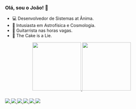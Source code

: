 ### Olá, sou o João! 👋

- :computer: Desenvolvedor de Sistemas at Ânima.
- :telescope: Intusiasta em Astrofísica e Cosmologia.
- :guitar: Guitarrista nas horas vagas.
- :cake: The Cake is a Lie.

<div align="center">
  <a href="https://github.com/joaoemc2">
  <img height="160em" src="https://github-readme-stats.vercel.app/api?username=joaoemc2&show_icons=true&theme=codeSTACKr&include_all_commits=true&count_private=true"/>
  <img height="160em" src="https://github-readme-stats.vercel.app/api/top-langs/?username=joaoemc2&layout=compact&langs_count=7&theme=codeSTACKr"/>
</div>

###

<!-- <div >
  <img style="height: 50px;" src="https://cdn.jsdelivr.net/gh/devicons/devicon/icons/html5/html5-original.svg" />        
  <img style="height: 50px;" src="https://cdn.jsdelivr.net/gh/devicons/devicon/icons/css3/css3-original.svg" />
  <img style="height: 50px;" src="https://cdn.jsdelivr.net/gh/devicons/devicon/icons/javascript/javascript-original.svg" />
  <img style="height: 50px;" src="https://cdn.jsdelivr.net/gh/devicons/devicon/icons/bootstrap/bootstrap-original.svg" />
  <img style="height: 50px;" src="https://cdn.jsdelivr.net/gh/devicons/devicon/icons/vuejs/vuejs-original.svg" />
  <img style="height: 50px;" src="https://cdn.jsdelivr.net/gh/devicons/devicon/icons/xd/xd-plain.svg" />
  <img style="height: 50px;" src="https://cdn.jsdelivr.net/gh/devicons/devicon/icons/photoshop/photoshop-plain.svg" />
  <img style="height: 50px;" src="https://cdn.jsdelivr.net/gh/devicons/devicon/icons/illustrator/illustrator-plain.svg" />
</div>
-->
  
  ###
  
<div >
<a href="https://www.joaoguimaraes.com.br" target="_blank">
  <img src="https://img.shields.io/badge/website-000000?style=for-the-badge&logo=About.me&logoColor=white">
 </a>
 <a href="https://www.linkedin.com/in/joaoemc2/" target="_blank">
  <img src="https://img.shields.io/badge/LinkedIn-0077B5?style=for-the-badge&logo=linkedin&logoColor=white">
 </a>
 <a href="https://www.behance.net/joaoemc2" target="_blank">
  <img src="https://img.shields.io/badge/Behance-0054F7?style=for-the-badge&logo=behance&logoColor=white">
 </a>
  <a href="https://www.instagram.com/joaoemc2/" target="_blank">
  <img src="https://img.shields.io/badge/Instagram-E4405F?style=for-the-badge&logo=instagram&logoColor=white">
 </a>
  <a href="https://api.whatsapp.com/send?phone=5531971602258" target="_blank">
  <img src="https://img.shields.io/badge/WhatsApp-25D366?style=for-the-badge&logo=whatsapp&logoColor=white">
 </a>
  <a href="https://t.me/joaoemc2" target="_blank">
  <img src="https://img.shields.io/badge/Telegram-2CA5E0?style=for-the-badge&logo=telegram&logoColor=white">
 </a>
 
</div>
